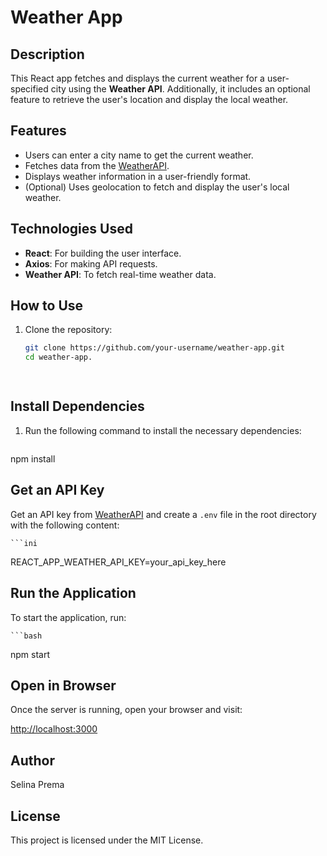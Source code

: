 # Weather App

## Description
This React app fetches and displays the current weather for a user-specified city using the **Weather API**. Additionally, it includes an optional feature to retrieve the user's location and display the local weather.

## Features
- Users can enter a city name to get the current weather.
- Fetches data from the [WeatherAPI](https://www.weatherapi.com/).
- Displays weather information in a user-friendly format.
- (Optional) Uses geolocation to fetch and display the user's local weather.

## Technologies Used
- **React**: For building the user interface.
- **Axios**: For making API requests.
- **Weather API**: To fetch real-time weather data.

## How to Use
1. Clone the repository:
   ```bash
   git clone https://github.com/your-username/weather-app.git
   cd weather-app.

  
## Install Dependencies
1. Run the following command to install the necessary dependencies:
    ```bash
npm install

## Get an API Key
Get an API key from [WeatherAPI](https://www.weatherapi.com/) and create a `.env` file in the root directory with the following content:

    ```ini
REACT_APP_WEATHER_API_KEY=your_api_key_here

## Run the Application
To start the application, run:

    ```bash
npm start

## Open in Browser
Once the server is running, open your browser and visit:

[http://localhost:3000](http://localhost:3000)

## Author
Selina Prema

## License
This project is licensed under the MIT License.



